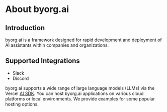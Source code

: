 # About byorg.ai

## Introduction

byorg.ai is a framework designed for rapid development and deployment of AI assistants within companies and organizations.

## Supported Integrations

- Slack
- Discord

byorg.ai supports a wide range of large language models (LLMs) via the Vercel [AI SDK](https://sdk.vercel.ai/docs/introduction). You can host byorg.ai applications on various cloud platforms or local environments. We provide examples for some popular hosting options.
